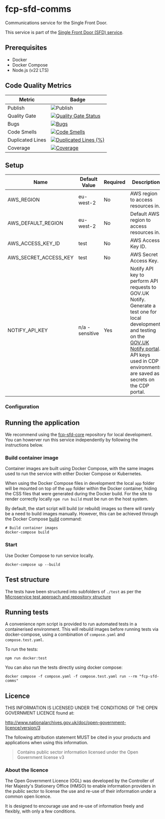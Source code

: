 # fcp-sfd-comms
Communications service for the Single Front Door.

This service is part of the [Single Front Door (SFD) service](https://github.com/DEFRA/fcp-sfd-core).

## Prerequisites
- Docker
- Docker Compose
- Node.js (v22 LTS)

## Code Quality Metrics
| Metric | Badge |
| ------ | ----- |
| Publish | ![Publish](https://github.com/defra/fcp-sfd-comms/actions/workflows/publish.yml/badge.svg) |
| Quality Gate | [![Quality Gate Status](https://sonarcloud.io/api/project_badges/measure?project=DEFRA_fcp-sfd-comms&metric=alert_status)](https://sonarcloud.io/summary/new_code?id=DEFRA_fcp-sfd-comms) |
| Bugs | [![Bugs](https://sonarcloud.io/api/project_badges/measure?project=DEFRA_fcp-sfd-comms&metric=bugs)](https://sonarcloud.io/summary/new_code?id=DEFRA_fcp-sfd-comms) |
| Code Smells | [![Code Smells](https://sonarcloud.io/api/project_badges/measure?project=DEFRA_fcp-sfd-comms&metric=code_smells)](https://sonarcloud.io/summary/new_code?id=DEFRA_fcp-sfd-comms) |
| Duplicated Lines | [![Duplicated Lines (%)](https://sonarcloud.io/api/project_badges/measure?project=DEFRA_fcp-sfd-comms&metric=duplicated_lines_density)](https://sonarcloud.io/summary/new_code?id=DEFRA_fcp-sfd-comms) |
| Coverage | [![Coverage](https://sonarcloud.io/api/project_badges/measure?project=DEFRA_fcp-sfd-comms&metric=coverage)](https://sonarcloud.io/summary/new_code?id=DEFRA_fcp-sfd-comms) |

## Setup
| Name                      | Default Value                                          | Required                  | Description                                                                 |
|---------------------------|--------------------------------------------------------|---------------------------|-----------------------------------------------------------------------------|
| AWS_REGION                | eu-west-2                                              | No                        | AWS region to access resources in.                                          |
| AWS_DEFAULT_REGION        | eu-west-2                                              | No                        | Default AWS region to access resources in.                                  |
| AWS_ACCESS_KEY_ID         | test                                                   | No                        | AWS Access Key ID.                                                          |
| AWS_SECRET_ACCESS_KEY     | test                                                   | No                        | AWS Secret Access Key.                                                      |
| NOTIFY_API_KEY            | n/a - sensitive                                        | Yes                       | Notify API key to perform API requests to GOV.UK Notify. Generate a test one for local development and testing on the [GOV.UK Notify portal](https://www.notifications.service.gov.uk/). API keys used in CDP environments are saved as secrets on the CDP portal. |                                           | Yes                       | Boolean to determine whether to use mock Notify server.                     |

### Configuration

## Running the application

We recommend using the [fcp-sfd-core](https://github.com/DEFRA/fcp-sfd-core) repository for local development. You can howerver run this service independently by following the instructions below.

### Build container image

Container images are built using Docker Compose, with the same images used to run the service with either Docker Compose or Kubernetes.

When using the Docker Compose files in development the local `app` folder will
be mounted on top of the `app` folder within the Docker container, hiding the CSS files that were generated during the Docker build.  For the site to render correctly locally `npm run build` must be run on the host system.


By default, the start script will build (or rebuild) images so there will
rarely be a need to build images manually. However, this can be achieved
through the Docker Compose
[build](https://docs.docker.com/compose/reference/build/) command:
```
# Build container images
docker-compose build
```

### Start

Use Docker Compose to run service locally.

```
docker-compose up --build
```

## Test structure

The tests have been structured into subfolders of `./test` as per the
[Microservice test approach and repository structure](https://eaflood.atlassian.net/wiki/spaces/FPS/pages/1845396477/Microservice+test+approach+and+repository+structure)

## Running tests

A convenience npm script is provided to run automated tests in a containerised
environment. This will rebuild images before running tests via docker-compose,
using a combination of `compose.yaml` and `compose.test.yaml`.

To run the tests:
```
npm run docker:test
```

You can also run the tests directly using docker compose:
```
docker compose -f compose.yaml -f compose.test.yaml run --rm "fcp-sfd-comms"
```

## Licence

THIS INFORMATION IS LICENSED UNDER THE CONDITIONS OF THE OPEN GOVERNMENT LICENCE found at:

<http://www.nationalarchives.gov.uk/doc/open-government-licence/version/3>

The following attribution statement MUST be cited in your products and applications when using this information.

> Contains public sector information licensed under the Open Government license v3

### About the licence

The Open Government Licence (OGL) was developed by the Controller of Her Majesty's Stationery Office (HMSO) to enable information providers in the public sector to license the use and re-use of their information under a common open licence.

It is designed to encourage use and re-use of information freely and flexibly, with only a few conditions.
